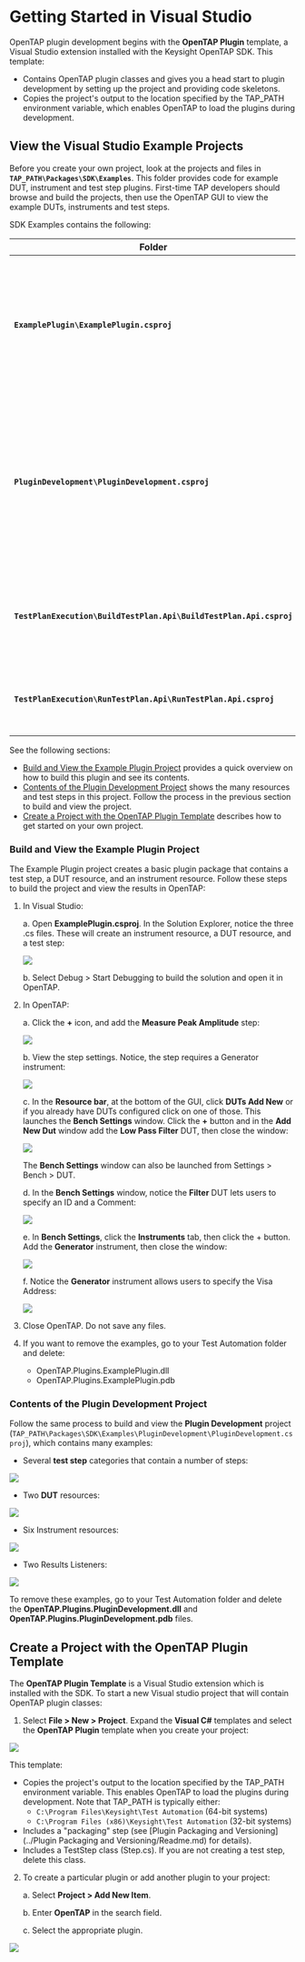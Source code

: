  Getting Started in Visual Studio
================================

OpenTAP plugin development begins with the **OpenTAP Plugin** template, a Visual Studio extension installed with the Keysight OpenTAP SDK. This template:

-	Contains OpenTAP plugin classes and gives you a head start to plugin development by setting up the project and providing code skeletons.
-	Copies the project's output to the location specified by the TAP_PATH environment variable, which enables OpenTAP to load the plugins during development.

## View the Visual Studio Example Projects
Before you create your own project, look at the projects and files in **`TAP_PATH\Packages\SDK\Examples`**. This folder provides code for example DUT, instrument and test step plugins. First-time TAP developers should browse and build the projects, then use the OpenTAP GUI to view the example DUTs, instruments and test steps. 

SDK Examples contains the following:

| **Folder**  | **Description** |
| -------- | --------  |
| **`ExamplePlugin\ExamplePlugin.csproj`**                           | Creates a plugin package that contains one DUT resource, one Instrument resource, and one test step.   |
|**`PluginDevelopment\PluginDevelopment.csproj`**                    | Creates a plugin package that contains several test steps, two DUT resources, four Instrument resources, and two result listeners.                                              |
|**`TestPlanExecution\BuildTestPlan.Api\BuildTestPlan.Api.csproj`**  | Shows how to build, save and execute a test plan using OpenTAP API.  |
|**`TestPlanExecution\RunTestPlan.Api\RunTestPlan.Api.csproj`**      | Shows how to load and run a test plan using OpenTAP API.   |

See the following sections:

-	[Build and View the Example Plugin Project](#build-and-view-the-example-plugin-project) provides a quick overview on how to build this plugin and see its contents.
-	[Contents of the Plugin Development Project](#contents-of-the-plugin-development-project)  shows the many resources and test steps in this project. Follow the process in the previous section to build and view the project.
-	[Create a Project with the OpenTAP Plugin Template](#create-a-project-with-the-opentap-plugin-template) describes how to get started on your own project.

### Build and View the Example Plugin Project
The Example Plugin project creates a basic plugin package that contains a test step, a DUT resource, and an instrument resource. Follow these steps to build the project and view the results in OpenTAP: 

1. In Visual Studio:

    a.   Open **ExamplePlugin.csproj**. In the Solution Explorer, notice the three .cs files. These will create an instrument resource, a DUT resource, and a test step:
    
    ![](ExamplePlugin_img1.PNG)

    
    b.	Select Debug > Start Debugging to build the solution and open it in OpenTAP.
    
2. 	In OpenTAP:

    a.	Click the **+** icon, and add the **Measure Peak Amplitude** step:
    
    ![](ExamplePlugin_img2.PNG)
    
    b.	View the step settings. Notice, the step requires a Generator instrument:
    
     ![](ExamplePlugin_img3.PNG)
     
    c. In the **Resource bar**, at the bottom of the GUI, click **DUTs Add New** or if you already have DUTs configured click on one of those. This launches the **Bench Settings** window. Click the **+** button and in the **Add New Dut** window add the **Low Pass Filter** DUT, then close the window:
    
    ![](ExamplePlugin_img4.PNG)
    
    The **Bench Settings** window can also be launched from Settings > Bench > DUT.
    
    d.	In the **Bench Settings** window, notice the **Filter** DUT lets users to specify an ID and a Comment: 
    
    ![](ExamplePlugin_img5.PNG)
    
    e. 	In **Bench Settings**, click the **Instruments** tab, then click the + button. Add the **Generator** instrument, then close the window:
    
    ![](ExamplePlugin_img6.PNG)
    
    f.	Notice the **Generator** instrument allows users to specify the Visa Address:
    
    ![](ExamplePlugin_img7.PNG)
    
3. 	Close OpenTAP. Do not save any files.
4. 	If you want to remove the examples, go to your Test Automation folder and delete:
    - OpenTAP.Plugins.ExamplePlugin.dll
    - OpenTAP.Plugins.ExamplePlugin.pdb

### Contents of the Plugin Development Project

Follow the same process to build and view the **Plugin Development** project (`TAP_PATH\Packages\SDK\Examples\PluginDevelopment\PluginDevelopment.csproj`), which contains many examples:

-	Several **test step** categories that contain a number of steps:

![](PluginDev_img1.PNG)

- 	Two **DUT** resources:
 	
![](PluginDev_img2.PNG)

-	Six Instrument resources:
	
![](PluginDev_img3.PNG)

-	Two Results Listeners:
	
![](PluginDev_img4.PNG)

To remove these examples, go to your Test Automation folder and delete the **OpenTAP.Plugins.PluginDevelopment.dll** and **OpenTAP.Plugins.PluginDevelopment.pdb** files.

## Create a Project with the OpenTAP Plugin Template

The **OpenTAP Plugin Template** is a Visual Studio extension which is installed with the SDK. To start a new Visual studio project that will contain OpenTAP plugin classes:

1. 	Select **File > New > Project**. Expand the **Visual C#** templates and select the **OpenTAP Plugin** template when you create your project:

![](CreateProject_img1.PNG)

This template:

- 	Copies the project's output to the location specified by the TAP_PATH environment variable. This enables OpenTAP to load the plugins during development. Note that TAP_PATH is typically either:
    -	`C:\Program Files\Keysight\Test Automation` (64-bit systems)
    -	`C:\Program Files (x86)\Keysight\Test Automation` (32-bit systems)
-   Includes a "packaging" step (see [Plugin Packaging and Versioning](../Plugin Packaging and Versioning/Readme.md) for details).
- 	Includes a TestStep class (Step.cs). If you are not creating a test step, delete this class.

2. To create a particular plugin or add another plugin to your project:

    a.	Select **Project > Add New Item**.
    
    b.	Enter **OpenTAP** in the search field.
    
    c.	Select the appropriate plugin.
    
![](CreateProject_img2.PNG)

